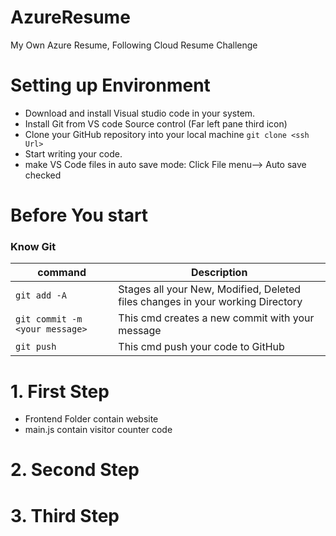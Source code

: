 # AzureResume
My Own Azure Resume, Following Cloud Resume Challenge

# Setting up Environment

- Download and install Visual studio code in your system.
- Install Git from VS code Source control (Far left pane third icon)
- Clone your GitHub repository into your local machine `git clone <ssh Url>`
- Start writing your code.
- make VS Code files in auto save mode: Click File menu--> Auto save checked




# Before You start
### Know Git 
| command | Description |
| --------| ------------|
| `git add -A` | Stages all your New, Modified, Deleted files changes in your working Directory |
| `git commit -m <your message>` | This cmd creates a new commit with your message |
| `git push` | This cmd push your code to GitHub | 




# 1. First Step
- Frontend Folder contain website
- main.js contain visitor counter code

# 2. Second Step

# 3. Third Step



